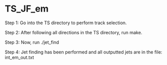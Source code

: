 # TS_JF_em
Step 1: Go into the TS directory to perform track selection. 

Step 2: After following all directions in the TS directory, run make. 

Step 3: Now, run ./jet_find

Step 4: Jet finding has been performed and all outputted jets are in the file: int_em_out.txt
